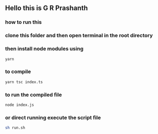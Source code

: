 ## Hello this is G R Prashanth 
### how to run this 
### clone this folder and then open terminal in the root directory 
### then install node modules using 
```bash
yarn 
```
### to compile 
```bash 
yarn tsc index.ts
```
### to run the compiled file 
```bash 
node index.js
```
### or direct running execute the script file 
```bash
sh run.sh
```
